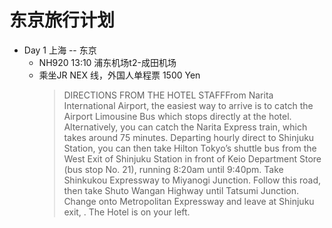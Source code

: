 # 东京旅行计划
* Day 1 上海 -- 东京
  * NH920 13:10 浦东机场t2-成田机场
  * 乘坐JR NEX 线，外国人单程票 1500 Yen
    > DIRECTIONS FROM THE HOTEL STAFFFrom Narita International Airport, the easiest way to arrive is to catch the Airport Limousine Bus which stops directly at the hotel. Alternatively, you can catch the Narita Express train, which takes around 75 minutes. Departing hourly direct to Shinjuku Station, you can then take Hilton Tokyo’s shuttle bus from the West Exit of Shinjuku Station in front of Keio Department Store (bus stop No. 21), running 8:20am until 9:40pm.
    > Take Shinkukou Expressway to Miyanogi Junction. Follow this road, then take Shuto Wangan Highway until Tatsumi Junction. Change onto Metropolitan Expressway and leave at Shinjuku exit, . The Hotel is on your left.
    
